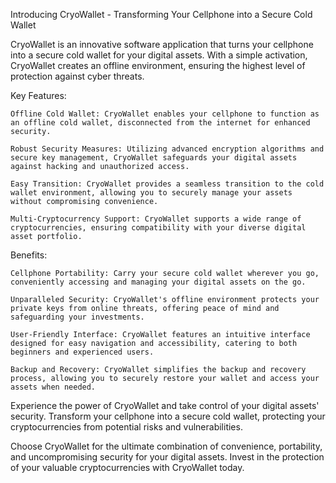 Introducing CryoWallet - Transforming Your Cellphone into a Secure Cold Wallet

CryoWallet is an innovative software application that turns your cellphone into a secure cold wallet for your digital assets. With a simple activation, CryoWallet creates an offline environment, ensuring the highest level of protection against cyber threats.

Key Features:

    Offline Cold Wallet: CryoWallet enables your cellphone to function as an offline cold wallet, disconnected from the internet for enhanced security.

    Robust Security Measures: Utilizing advanced encryption algorithms and secure key management, CryoWallet safeguards your digital assets against hacking and unauthorized access.

    Easy Transition: CryoWallet provides a seamless transition to the cold wallet environment, allowing you to securely manage your assets without compromising convenience.

    Multi-Cryptocurrency Support: CryoWallet supports a wide range of cryptocurrencies, ensuring compatibility with your diverse digital asset portfolio.

Benefits:

    Cellphone Portability: Carry your secure cold wallet wherever you go, conveniently accessing and managing your digital assets on the go.

    Unparalleled Security: CryoWallet's offline environment protects your private keys from online threats, offering peace of mind and safeguarding your investments.

    User-Friendly Interface: CryoWallet features an intuitive interface designed for easy navigation and accessibility, catering to both beginners and experienced users.

    Backup and Recovery: CryoWallet simplifies the backup and recovery process, allowing you to securely restore your wallet and access your assets when needed.

Experience the power of CryoWallet and take control of your digital assets' security. Transform your cellphone into a secure cold wallet, protecting your cryptocurrencies from potential risks and vulnerabilities.

Choose CryoWallet for the ultimate combination of convenience, portability, and uncompromising security for your digital assets. Invest in the protection of your valuable cryptocurrencies with CryoWallet today.
